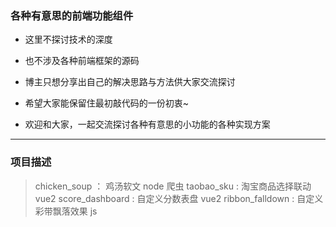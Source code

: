 <!--
 * @Author: yaco
 * @Description: readme 
 * @Date: 2022-05-05 09:34:16
-->
### 各种有意思的前端功能组件

- 这里不探讨技术的深度

- 也不涉及各种前端框架的源码

- 博主只想分享出自己的解决思路与方法供大家交流探讨

- 希望大家能保留住最初敲代码的一份初衷~

- 欢迎和大家，一起交流探讨各种有意思的小功能的各种实现方案

---

### 项目描述

> chicken_soup ： 鸡汤软文  node 爬虫
> taobao_sku : 淘宝商品选择联动  vue2
> score_dashboard : 自定义分数表盘 vue2
> ribbon_falldown : 自定义彩带飘落效果 js
